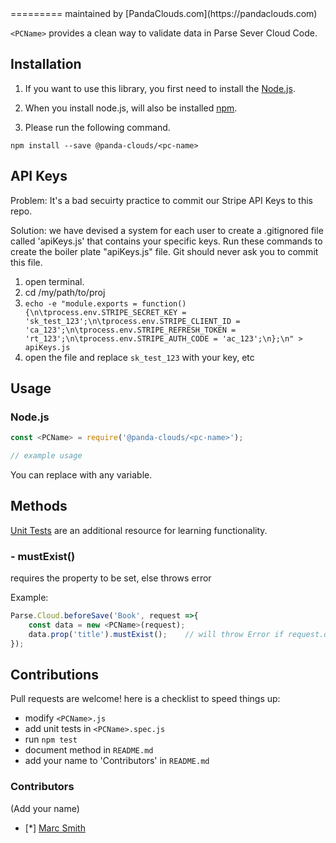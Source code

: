 
<PCName>
=========
maintained by [PandaClouds.com](https://pandaclouds.com)

`<PCName>` provides a clean way to validate data in Parse Sever Cloud Code.


Installation
------------

1. If you want to use this library, you first need to install the [Node.js](https://nodejs.org/en/).

2. When you install node.js, will also be installed [npm](https://www.npmjs.com/).

3. Please run the following command.

```
npm install --save @panda-clouds/<pc-name>
```

API Keys
----
Problem:
It's a bad secuirty practice to commit our Stripe API Keys to this repo.

Solution:
we have devised a system for each user to create a .gitignored file called 'apiKeys.js' that contains your specific keys.
Run these commands to create the boiler plate "apiKeys.js" file.
Git should never ask you to commit this file.

1. open terminal.
2. cd /my/path/to/proj
3. `echo -e "module.exports = function() {\n\tprocess.env.STRIPE_SECRET_KEY = 'sk_test_123';\n\tprocess.env.STRIPE_CLIENT_ID = 'ca_123';\n\tprocess.env.STRIPE_REFRESH_TOKEN = 'rt_123';\n\tprocess.env.STRIPE_AUTH_CODE = 'ac_123';\n};\n" > apiKeys.js`
4. open the file and replace `sk_test_123` with your key, etc



Usage
-----

### Node.js

```javascript
const <PCName> = require('@panda-clouds/<pc-name>');

// example usage

```

You can replace <PCName> with any variable.


Methods
-------

[Unit Tests] are an additional resource for learning functionality.

### - mustExist()

requires the property to be set,
else throws error

Example:

```javascript
Parse.Cloud.beforeSave('Book', request =>{
	const data = new <PCName>(request);
	data.prop('title').mustExist();    // will throw Error if request.object.get('title') doesn't exist
});
```



Contributions
-------------

Pull requests are welcome! here is a checklist to speed things up:

- modify `<PCName>.js`
- add unit tests in `<PCName>.spec.js`
- run `npm test`
- document method in `README.md`
- add your name to 'Contributors' in `README.md`


### Contributors

(Add your name)

- [*] [Marc Smith](https://github.com/mrmarcsmith)


[Unit Tests]: https://github.com/panda-clouds/string/blob/master/spec/<PCName>.spec.js
